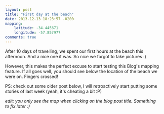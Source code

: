 ```yaml
---
layout: post
title: "First day at the beach"
date: 2013-12-13 18:23:57 -0200
mapping: 
    latitude: -34.445671
    longitude: -57.857977
comments: true
---
```


After 10 days of travelling, we spent our first hours at the beach this afternoon. And a nice one it was. So nice we forgot to take pictures :)

However, this makes the perfect excuse to start testing this Blog's mapping feature. If all goes well, you should see below the location of the beach we were on. Fingers crossed!

PS: check out some older post below, I will retroactively start putting some stories of last week (yeah, it's cheating a bit :P)

*edit: you only see the map when clicking on the blog post title. Something to fix later :)*
